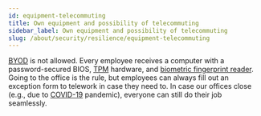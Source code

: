 ```yaml
---
id: equipment-telecommuting
title: Own equipment and possibility of telecommuting
sidebar_label: Own equipment and possibility of telecommuting
slug: /about/security/resilience/equipment-telecommuting
---
```


[BYOD](https://en.wikipedia.org/wiki/Bring_your_own_device)
is not allowed.
Every employee receives a computer
with a password-secured BIOS,
[TPM](https://docs.microsoft.com/en-us/windows/about/security/information-protection/tpm/trusted-platform-module-overview)
hardware, and
[biometric fingerprint reader](/criteria/requirements/231).
Going to the office is the rule,
but employees can always fill out an exception form
to telework in case they need to.
In case our offices close (e.g., due to
[COVID-19](https://en.wikipedia.org/wiki/Coronavirus_disease_2019) pandemic),
everyone can still do their job seamlessly.

